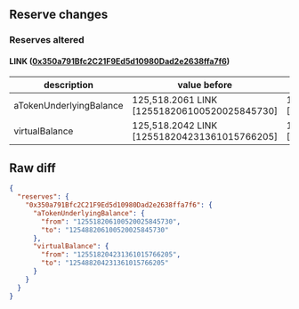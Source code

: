 ## Reserve changes

### Reserves altered

#### LINK ([0x350a791Bfc2C21F9Ed5d10980Dad2e2638ffa7f6](https://optimistic.etherscan.io/address/0x350a791Bfc2C21F9Ed5d10980Dad2e2638ffa7f6))

| description | value before | value after |
| --- | --- | --- |
| aTokenUnderlyingBalance | 125,518.2061 LINK [125518206100520025845730] | 125,488.2061 LINK [125488206100520025845730] |
| virtualBalance | 125,518.2042 LINK [125518204231361015766205] | 125,488.2042 LINK [125488204231361015766205] |


## Raw diff

```json
{
  "reserves": {
    "0x350a791Bfc2C21F9Ed5d10980Dad2e2638ffa7f6": {
      "aTokenUnderlyingBalance": {
        "from": "125518206100520025845730",
        "to": "125488206100520025845730"
      },
      "virtualBalance": {
        "from": "125518204231361015766205",
        "to": "125488204231361015766205"
      }
    }
  }
}
```